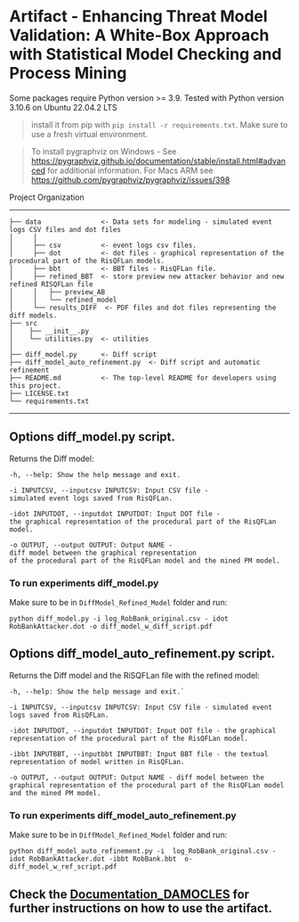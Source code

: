 # Artifact -  Enhancing Threat Model Validation: A White-Box Approach with Statistical Model Checking and Process Mining

Some packages require Python version >= 3.9. Tested with Python version 3.10.6 on Ubuntu 22.04.2 LTS

> install it from pip with `pip install -r requirements.txt`. Make sure to use a fresh virtual environment.


> To install pygraphviz on Windows - See https://pygraphviz.github.io/documentation/stable/install.html#advanced for additional information.
> For Macs ARM see https://github.com/pygraphviz/pygraphviz/issues/398 

Project Organization

------------

    
    ├── data               <- Data sets for modeling - simulated event logs CSV files and dot files
    │     │
    │     ├── csv          <- event logs csv files.
    │     ├── dot          <- dot files - graphical representation of the procedural part of the RisQFLan models.
    │     ├── bbt          <- BBT files - RisQFLan file.
    │     ├── refined_BBT  <- store preview new attacker behavior and new refined RISQFLan file      
    │     │   ├── preview_AB
    │     │   └── refined_model
    │     └── results_DIFF  <- PDF files and dot files representing the diff models. 
    ├── src          	   
    │    ├── __init__.py
    │    └── utilities.py  <- utilities
    │
    ├── diff_model.py      <- Diff script
    ├── diff_model_auto_refinement.py  <- Diff script and automatic refinement
    ├── README.md          <- The top-level README for developers using this project.
    ├── LICENSE.txt
    └── requirements.txt
   
--------

## Options diff_model.py script. 

Returns the Diff model:


	-h, --help: Show the help message and exit.
	
	-i INPUTCSV, --inputcsv INPUTCSV: Input CSV file - 
 	simulated event logs saved from RisQFLan.
	
	-idot INPUTDOT, --inputdot INPUTDOT: Input DOT file - 
 	the graphical representation of the procedural part of the RisQFLan model.
	
	-o OUTPUT, --output OUTPUT: Output NAME - 
 	diff model between the graphical representation 
  	of the procedural part of the RisQFLan model and the mined PM model.

    
### To run experiments diff_model.py

Make sure to be in `DiffModel_Refined_Model` folder and run: 

`python diff_model.py -i log_RobBank_original.csv - idot RobBankAttacker.dot -o diff_model_w_diff_script.pdf`


## Options diff_model_auto_refinement.py script. 

Returns the Diff model and the RiSQFLan file with the refined model:


	-h, --help: Show the help message and exit.`
	
	-i INPUTCSV, --inputcsv INPUTCSV: Input CSV file - simulated event
	logs saved from RisQFLan.
	
	-idot INPUTDOT, --inputdot INPUTDOT: Input DOT file - the graphical
	representation of the procedural part of the RisQFLan model.
	
	-ibbt INPUTBBT, --inputbbt INPUTBBT: Input BBT file - the textual
	representation of model written in RisQFLan.
	
	-o OUTPUT, --output OUTPUT: Output NAME - diff model between the
	graphical representation of the procedural part of the RisQFLan model
	and the mined PM model.

    
### To run experiments diff_model_auto_refinement.py

Make sure to be in `DiffModel_Refined_Model` folder and run: 

`python diff_model_auto_refinement.py -i  log_RobBank_original.csv -idot RobBankAttacker.dot -ibbt RobBank.bbt  o- diff_model_w_ref_script.pdf`


## Check the [Documentation_DAMOCLES](https://github.com/rcasaluce/diff_model_refinement/blob/main/Documentation_DAMOCLES.pdf) for further instructions on how to use the artifact.
